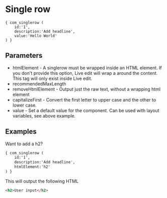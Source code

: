 # Single row

```
{ com_singlerow ( 
	id:'1', 
	description:'Add headline', 
	value:'Hello World' 
) }
```

Parameters
----------

* htmlElement - A singlerow must be wrapped inside an HTML element. If you don't provide this option, Live edit will wrap a <span> around the content. This tag will only exist inside Live edit.
* recommendedMaxLength
* removeHtmlElement - Output just the raw text, without a wrapping html element
* capitalizeFirst - Convert the first letter to upper case and the other to lower case.
* value - Set a default value for the component. Can be used with layout variables, see above example.


Examples
--------

Want to add a h2? 

```xml
{ com_singlerow ( 
	id:'1', 
	description:'Add headline', 
	htmlElement:'h2'
) }
```

This will output the following HTML

```html
<h2>User input</h2>
```